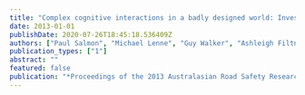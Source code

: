 ```yaml
---
title: "Complex cognitive interactions in a badly designed world: Investigating the underlying causes of collisions between distinct road users"
date: 2013-01-01
publishDate: 2020-07-26T18:45:18.536409Z
authors: ["Paul Salmon", "Michael Lenne", "Guy Walker", "Ashleigh Filtness"]
publication_types: ["1"]
abstract: ""
featured: false
publication: "*Proceedings of the 2013 Australasian Road Safety Research, Policing and Education Conference:*"
---
```


